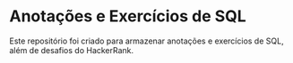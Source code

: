 # Anotações e Exercícios de SQL

Este repositório foi criado para armazenar anotações e exercícios de SQL, além de desafios do HackerRank.